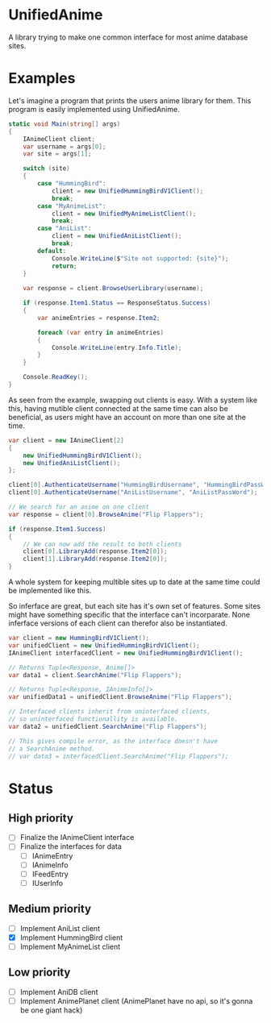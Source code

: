 UnifiedAnime
==================
A library trying to make one common interface for most anime database sites.

# Examples
Let's imagine a program that prints the users anime library for them. This program is easily implemented using UnifiedAnime.

```csharp
static void Main(string[] args)
{
    IAnimeClient client;
    var username = args[0];
    var site = args[1];

    switch (site)
    {
        case "HummingBird":
            client = new UnifiedHummingBirdV1Client();
            break;
        case "MyAnimeList":
            client = new UnifiedMyAnimeListClient();
            break;
        case "AniList":
            client = new UnifiedAniListClient();
            break;
        default:
            Console.WriteLine($"Site not supported: {site}");
            return;
    }
    
    var response = client.BrowseUserLibrary(username);

    if (response.Item1.Status == ResponseStatus.Success)
    {
        var animeEntries = response.Item2;

        foreach (var entry in animeEntries)
        {
            Console.WriteLine(entry.Info.Title);
        }
    }

    Console.ReadKey();
}
```

As seen from the example, swapping out clients is easy. With a system like this, having mutible client connected at the same time can also be beneficial, as users might have an account on more than one site at the time.

```csharp
var client = new IAnimeClient[2]
{
    new UnifiedHummingBirdV1Client();
    new UnifiedAniListClient();
};

client[0].AuthenticateUsername("HummingBirdUsername", "HummingBirdPassWord");
client[0].AuthenticateUsername("AniListUsername", "AniListPassWord");

// We search for an anime on one client
var response = client[0].BrowseAnime("Flip Flappers");

if (response.Item1.Success)
{
    // We can now add the result to both clients
    client[0].LibraryAdd(response.Item2[0]);
    client[1].LibraryAdd(response.Item2[0]);
}

```

A whole system for keeping multible sites up to date at the same time could be implemented like this.

So inferface are great, but each site has it's own set of features. Some sites might have something specific that the interface can't incorparate. None inferface versions of each client can therefor also be instantiated.

```csharp
var client = new HummingBirdV1Client();
var unifiedClient = new UnifiedHummingBirdV1Client();
IAnimeClient interfacedClient = new UnifiedHummingBirdV1Client();

// Returns Tuple<Response, Anime[]>
var data1 = client.SearchAnime("Flip Flappers");

// Returns Tuple<Response, IAnimeInfo[]>
var unifiedData1 = unifiedClient.BrowseAnime("Flip Flappers");

// Interfaced clients inherit from uninterfaced clients, 
// so uninterfaced functionallity is available.
var data2 = unifiedClient.SearchAnime("Flip Flappers");

// This gives compile error, as the interface doesn't have 
// a SearchAnime method.
// var data3 = interfacedClient.SearchAnime("Flip Flappers");
```



# Status
## High priority
- [ ] Finalize the IAnimeClient interface
- [ ] Finalize the interfaces for data
    * [ ] IAnimeEntry
    * [ ] IAnimeInfo
    * [ ] IFeedEntry
    * [ ] IUserInfo

## Medium priority
- [ ] Implement AniList client
- [x] Implement HummingBird client
- [ ] Implement MyAnimeList client

## Low priority 
- [ ] Implement AniDB client
- [ ] Implement AnimePlanet client (AnimePlanet have no api, so it's gonna be one giant hack)
